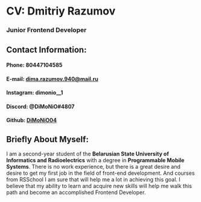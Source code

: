 # CV: Dmitriy Razumov

### Junior Frontend Developer

## Contact Information:

#### Phone: 80447104585
#### E-mail: dima.razumov.940@mail.ru
#### Instagram: dimonio__1
#### Discord: @DiMoNiO#4807
#### Github: [DiMoNiO04](https://github.com/DiMoNiO04)


## Briefly About Myself:
I am a second-year student of the **Belarusian State University of Informatics and Radioelectrics** with a degree in **Programmable Mobile Systems**. There is no work experience, but there is a great desire and desire to get my first job in the field of front-end development. And courses from RSSchool I am sure that will help me a lot in achieving this goal. I believe that my ability to learn and acquire new skills will help me walk this path and become an accomplished Frontend Developer.